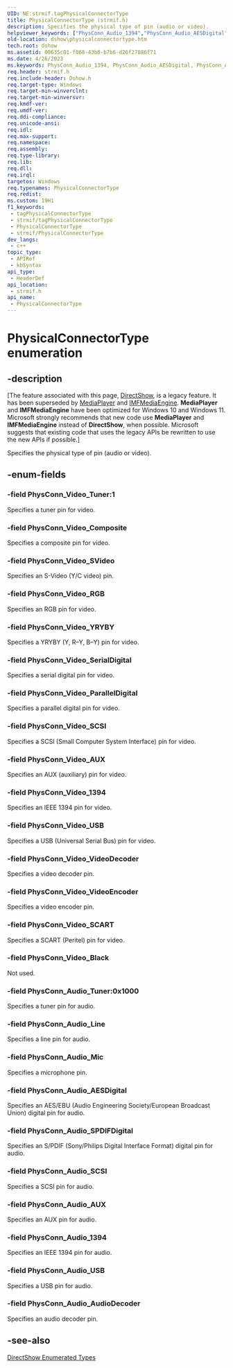 ```yaml
---
UID: NE:strmif.tagPhysicalConnectorType
title: PhysicalConnectorType (strmif.h)
description: Specifies the physical type of pin (audio or video).
helpviewer_keywords: ["PhysConn_Audio_1394","PhysConn_Audio_AESDigital","PhysConn_Audio_AUX","PhysConn_Audio_AudioDecoder","PhysConn_Audio_Line","PhysConn_Audio_Mic","PhysConn_Audio_SCSI","PhysConn_Audio_SPDIFDigital","PhysConn_Audio_Tuner","PhysConn_Audio_USB","PhysConn_Video_1394","PhysConn_Video_AUX","PhysConn_Video_Black","PhysConn_Video_Composite","PhysConn_Video_ParallelDigital","PhysConn_Video_RGB","PhysConn_Video_SCART","PhysConn_Video_SCSI","PhysConn_Video_SVideo","PhysConn_Video_SerialDigital","PhysConn_Video_Tuner","PhysConn_Video_USB","PhysConn_Video_VideoDecoder","PhysConn_Video_VideoEncoder","PhysConn_Video_YRYBY","PhysicalConnectorType","PhysicalConnectorType enumeration [DirectShow]","PhysicalConnectorTypeEnumeration","dshow.physicalconnectortype","strmif/PhysConn_Audio_1394","strmif/PhysConn_Audio_AESDigital","strmif/PhysConn_Audio_AUX","strmif/PhysConn_Audio_AudioDecoder","strmif/PhysConn_Audio_Line","strmif/PhysConn_Audio_Mic","strmif/PhysConn_Audio_SCSI","strmif/PhysConn_Audio_SPDIFDigital","strmif/PhysConn_Audio_Tuner","strmif/PhysConn_Audio_USB","strmif/PhysConn_Video_1394","strmif/PhysConn_Video_AUX","strmif/PhysConn_Video_Black","strmif/PhysConn_Video_Composite","strmif/PhysConn_Video_ParallelDigital","strmif/PhysConn_Video_RGB","strmif/PhysConn_Video_SCART","strmif/PhysConn_Video_SCSI","strmif/PhysConn_Video_SVideo","strmif/PhysConn_Video_SerialDigital","strmif/PhysConn_Video_Tuner","strmif/PhysConn_Video_USB","strmif/PhysConn_Video_VideoDecoder","strmif/PhysConn_Video_VideoEncoder","strmif/PhysConn_Video_YRYBY","strmif/PhysicalConnectorType"]
old-location: dshow\physicalconnectortype.htm
tech.root: dshow
ms.assetid: 00635c01-f068-43b0-b7b6-d26f27886f71
ms.date: 4/26/2023
ms.keywords: PhysConn_Audio_1394, PhysConn_Audio_AESDigital, PhysConn_Audio_AUX, PhysConn_Audio_AudioDecoder, PhysConn_Audio_Line, PhysConn_Audio_Mic, PhysConn_Audio_SCSI, PhysConn_Audio_SPDIFDigital, PhysConn_Audio_Tuner, PhysConn_Audio_USB, PhysConn_Video_1394, PhysConn_Video_AUX, PhysConn_Video_Black, PhysConn_Video_Composite, PhysConn_Video_ParallelDigital, PhysConn_Video_RGB, PhysConn_Video_SCART, PhysConn_Video_SCSI, PhysConn_Video_SVideo, PhysConn_Video_SerialDigital, PhysConn_Video_Tuner, PhysConn_Video_USB, PhysConn_Video_VideoDecoder, PhysConn_Video_VideoEncoder, PhysConn_Video_YRYBY, PhysicalConnectorType, PhysicalConnectorType enumeration [DirectShow], PhysicalConnectorTypeEnumeration, dshow.physicalconnectortype, strmif/PhysConn_Audio_1394, strmif/PhysConn_Audio_AESDigital, strmif/PhysConn_Audio_AUX, strmif/PhysConn_Audio_AudioDecoder, strmif/PhysConn_Audio_Line, strmif/PhysConn_Audio_Mic, strmif/PhysConn_Audio_SCSI, strmif/PhysConn_Audio_SPDIFDigital, strmif/PhysConn_Audio_Tuner, strmif/PhysConn_Audio_USB, strmif/PhysConn_Video_1394, strmif/PhysConn_Video_AUX, strmif/PhysConn_Video_Black, strmif/PhysConn_Video_Composite, strmif/PhysConn_Video_ParallelDigital, strmif/PhysConn_Video_RGB, strmif/PhysConn_Video_SCART, strmif/PhysConn_Video_SCSI, strmif/PhysConn_Video_SVideo, strmif/PhysConn_Video_SerialDigital, strmif/PhysConn_Video_Tuner, strmif/PhysConn_Video_USB, strmif/PhysConn_Video_VideoDecoder, strmif/PhysConn_Video_VideoEncoder, strmif/PhysConn_Video_YRYBY, strmif/PhysicalConnectorType
req.header: strmif.h
req.include-header: Dshow.h
req.target-type: Windows
req.target-min-winverclnt: 
req.target-min-winversvr: 
req.kmdf-ver: 
req.umdf-ver: 
req.ddi-compliance: 
req.unicode-ansi: 
req.idl: 
req.max-support: 
req.namespace: 
req.assembly: 
req.type-library: 
req.lib: 
req.dll: 
req.irql: 
targetos: Windows
req.typenames: PhysicalConnectorType
req.redist: 
ms.custom: 19H1
f1_keywords:
 - tagPhysicalConnectorType
 - strmif/tagPhysicalConnectorType
 - PhysicalConnectorType
 - strmif/PhysicalConnectorType
dev_langs:
 - c++
topic_type:
 - APIRef
 - kbSyntax
api_type:
 - HeaderDef
api_location:
 - strmif.h
api_name:
 - PhysicalConnectorType
---
```


# PhysicalConnectorType enumeration


## -description

\[The feature associated with this page, [DirectShow](/windows/win32/directshow/directshow), is a legacy feature. It has been superseded by [MediaPlayer](/uwp/api/Windows.Media.Playback.MediaPlayer) and [IMFMediaEngine](/windows/win32/api/mfmediaengine/nn-mfmediaengine-imfmediaengine). **MediaPlayer** and **IMFMediaEngine** have been optimized for Windows 10 and Windows 11. Microsoft strongly recommends that new code use **MediaPlayer** and **IMFMediaEngine** instead of **DirectShow**, when possible. Microsoft suggests that existing code that uses the legacy APIs be rewritten to use the new APIs if possible.\]

Specifies the physical type of pin (audio or video).

## -enum-fields

### -field PhysConn_Video_Tuner:1

Specifies a tuner pin for video.

### -field PhysConn_Video_Composite

Specifies a composite pin for video.

### -field PhysConn_Video_SVideo

Specifies an S-Video (Y/C video) pin.

### -field PhysConn_Video_RGB

Specifies an RGB pin for video.

### -field PhysConn_Video_YRYBY

Specifies a YRYBY (Y, R–Y, B–Y) pin for video.

### -field PhysConn_Video_SerialDigital

Specifies a serial digital pin for video.

### -field PhysConn_Video_ParallelDigital

Specifies a parallel digital pin for video.

### -field PhysConn_Video_SCSI

Specifies a SCSI (Small Computer System Interface) pin for video.

### -field PhysConn_Video_AUX

Specifies an AUX (auxiliary) pin for video.

### -field PhysConn_Video_1394

Specifies an IEEE 1394 pin for video.

### -field PhysConn_Video_USB

Specifies a USB (Universal Serial Bus) pin for video.

### -field PhysConn_Video_VideoDecoder

Specifies a video decoder pin.

### -field PhysConn_Video_VideoEncoder

Specifies a video encoder pin.

### -field PhysConn_Video_SCART

Specifies a SCART (Peritel) pin for video.

### -field PhysConn_Video_Black

Not used.

### -field PhysConn_Audio_Tuner:0x1000

Specifies a tuner pin for audio.

### -field PhysConn_Audio_Line

Specifies a line pin for audio.

### -field PhysConn_Audio_Mic

Specifies a microphone pin.

### -field PhysConn_Audio_AESDigital

Specifies an AES/EBU (Audio Engineering Society/European Broadcast Union) digital pin for audio.

### -field PhysConn_Audio_SPDIFDigital

Specifies an S/PDIF (Sony/Philips Digital Interface Format) digital pin for audio.

### -field PhysConn_Audio_SCSI

Specifies a SCSI pin for audio.

### -field PhysConn_Audio_AUX

Specifies an AUX pin for audio.

### -field PhysConn_Audio_1394

Specifies an IEEE 1394 pin for audio.

### -field PhysConn_Audio_USB

Specifies a USB pin for audio.

### -field PhysConn_Audio_AudioDecoder

Specifies an audio decoder pin.

## -see-also

<a href="/windows/desktop/DirectShow/directshow-enumerated-types">DirectShow Enumerated Types</a>
